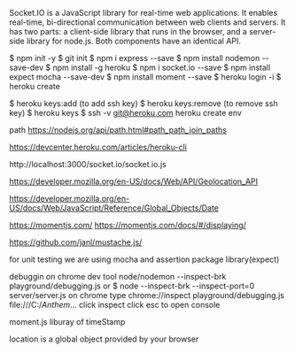 Socket.IO is a JavaScript library for real-time web applications. It enables real-time, bi-directional communication between web clients and servers. It has two parts: a client-side library that runs in the browser, and a server-side library for node.js. Both components have an identical API.

$ npm init -y
$ git init
$ npm i express --save
$ npm install nodemon --save-dev
$ npm install -g heroku
$ npm i socket.io --save
$ npm install expect mocha --save-dev
$ npm install moment --save
$ heroku login -i
$ heroku create

$ heroku keys:add (to add ssh key)
$ heroku keys:remove (to remove ssh key)
$ heroku keys
\$ ssh -v git@heroku.com
heroku create
env

path
https://nodejs.org/api/path.html#path_path_join_paths

https://devcenter.heroku.com/articles/heroku-cli

http://localhost:3000/socket.io/socket.io.js

https://developer.mozilla.org/en-US/docs/Web/API/Geolocation_API

https://developer.mozilla.org/en-US/docs/Web/JavaScript/Reference/Global_Objects/Date

https://momentjs.com/
https://momentjs.com/docs/#/displaying/

https://github.com/janl/mustache.js/

for unit testing we are using mocha and assertion package library(expect)

debuggin on chrome dev tool
node/nodemon --inspect-brk playground/debugging.js
or
\$ node --inspect-brk --inspect-port=0 server/server.js
on chrome type chrome://inspect
playground/debugging.js file:///C:/_Anthem_... click inspect
click esc to open console

moment.js
liburay of timeStamp

location is a global object provided by your browser
